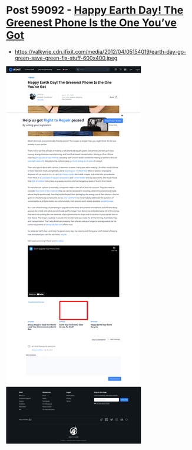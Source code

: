 # Post 59092 - [Happy Earth Day! The Greenest Phone Is the One You&#8217;ve Got](https://www.ifixit.com/News/59092/happy-earth-day-the-greenest-phone-is-the-one-youve-got)

- https://valkyrie.cdn.ifixit.com/media/2012/04/05154019/earth-day-go-green-save-green-fix-stuff-600x400.jpeg

![screencap](screenshots/b1095f9f-3c9e-4509-bd7c-d3dcf8b0225e.png)
